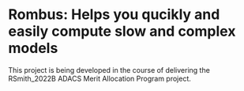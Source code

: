 Rombus: Helps you qucikly and easily compute slow and complex models
====================================================================

This project is being developed in the course of delivering the RSmith_2022B ADACS Merit Allocation Program project.
